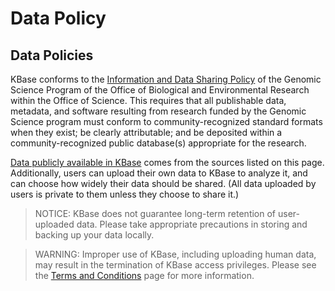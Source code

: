# Data Policy

## Data Policies

KBase conforms to the <a href="http://genomicscience.energy.gov/datasharing" target="_blank">Information and Data Sharing Policy</a> of the Genomic Science Program of the Office of Biological and Environmental Research within the Office of Science. This requires that all publishable data, metadata, and software resulting from research funded by the Genomic Science program must conform to community-recognized standard formats when they exist; be clearly attributable; and be deposited within a community-recognized public database(s) appropriate for the research.

<a href="http://kbase.us/data-summary" target="_blank">Data publicly available in KBase</a> comes from the sources listed on this page. Additionally, users can upload their own data to KBase to analyze it, and can choose how widely their data should be shared. (All data uploaded by users is private to them unless they choose to share it.)

> NOTICE: KBase does not guarantee long-term retention of user-uploaded data. Please take appropriate precautions in storing and backing up your data locally.


> WARNING: Improper use of KBase, including uploading human data, may result in the termination of KBase access privileges. Please see the <a title="Terms and Conditions" href="http://kbase.us/terms-and-conditions" target="_blank">Terms and Conditions</a> page for more information.
